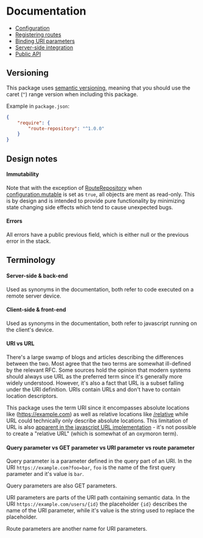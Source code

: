 # Documentation

- [Configuration](configuration.md)
- [Registering routes](registration.md)
- [Binding URI parameters]('uri-parameters.md')
- [Server-side integration](server-side-integration.md)
- [Public API](generated/modules.md)

## Versioning

This package uses [semantic versioning](https://semver.org/), meaning that you should use the caret (`^`) range version when including this package.

Example in `package.json`:

```json
{
    "require": {
        "route-repository": "^1.0.0"
    }
}
```

## Design notes

#### Immutability

Note that with the exception of [RouteRepository](generated/RouteRepository.md) when [configuration.mutable](configuration.md#mutable) is set as `true`, all objects are ment as read-only. This is by design and is intended to provide pure functionality by minimizing state changing side effects which tend to cause unexpected bugs.

#### Errors

All errors have a public previous field, which is either null or the previous error in the stack.

## Terminology

#### Server-side & back-end

Used as synonyms in the documentation, both refer to code executed on a remote server device.

#### Client-side & front-end

Used as synonyms in the documentation, both refer to javascript running on the client's device.

#### URI vs URL

There's a large swamp of blogs and articles describing the differences between the two. Most agree that the two terms are somewhat ill-defined by the relevant RFC. Some sources hold the opinion that modern systems should always use URL as the preferred term since it's generally more widely understood. However, it's also a fact that URL is a subset falling under the URI definition. URIs contain URLs and don't have to contain location descriptors.

This package uses the term URI since it encompasses absolute locations like (https://example.com) as well as relative locations like [/relative](/relative) while URL could technically only describe absolute locations. This limitation of URL is also [apparent in the javascript URL implementation](https://developer.mozilla.org/en-US/docs/Web/API/URL/URL) - it's not possible to create a "relative URL" (which is somewhat of an oxymoron term).

#### Query parameter vs GET parameter vs URI parameter vs route parameter

Query parameter is a parameter defined in the query part of an URI. In the URI `https://example.com?foo=bar`, `foo` is the name of the first query parameter and it's value is `bar`.

Query parameters are also GET parameters.

URI parameters are parts of the URI path containing semantic data. In the URI `https://example.com/users/{id}` the placeholder `{id}` describes the name of the URI parameter, while it's value is the string used to replace the placeholder.

Route parameters are another name for URI parameters.
